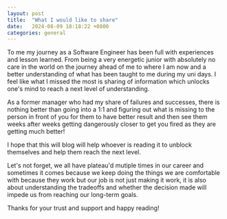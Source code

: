 ```yaml
---
layout: post
title:  "What I would like to share"
date:   2024-08-09 18:18:22 +0800
categories: general
---
```

To me my journey as a Software Engineer has been full with experiences and lesson learned. From being a very energetic junior with absolutely no care in the world
on the journey ahead of me to where I am now and a better understanding of what has been taught to me during my uni days. I feel like what I missed the most is sharing
of information which unlocks one's mind to reach a next level of understanding. 

As a former manager who had my share of failures and successes, there is nothing better than going into a 1:1 and figuring out what is missing to the person in front of you
for them to have better result and then see them weeks after weeks getting dangerously closer to get you fired as they are getting much better! 

I hope that this will blog will help whoever is reading it to unblock themselves and help them reach the next level. 

Let's not forget, we all have plateau'd mutiple times in our career and sometimes it comes because we keep doing the things we are comfortable with because they work
but our job is not just making it work, it is also about understanding the tradeoffs and whether the decision made will impede us from reaching our long-term goals.

Thanks for your trust and support and happy reading!